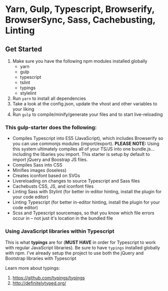 # Yarn, Gulp, Typescript, Browserify, BrowserSync, Sass, Cachebusting, Linting

## Get Started
1. Make sure you have the following npm modules installed globally
	* yarn
	* gulp
	* typescript
	* tslint
	* typings
	* stylelint
2. Run `yarn` to install all dependencies
3. Take a look at the config.json, update the vhost and other variables to your liking
4. Run `gulp` to compile/minify/generate your files and to start live-reloading

### This gulp-starter does the following:
* Compiles Typescript into ES5 (JavaScript), which includes Browserify so you can use commonjs modules (import/export). **PLEASE NOTE:** Using this system ultimately compiles all of your TS/JS into one bundle.js... including the libaries you import. This starter is setup by default to import jQuery and Boostrap JS files.
* Compiles Sass into CSS
* Minifies images (loseless)
* Creates iconfont based on SVGs
* Livereloading on changes to source Typescript and Sass files
* Cachebusts CSS, JS, and iconfont files
* Linting Sass with Stylint (for better in-editor hinting, install the plugin for your code editor)
* Linting Typescript (for better in-editor hinting, install the plugin for your code editor)
* Scss and Typescript sourcemaps, so that you know which file errors occur in – not just it's location in the bundled file

### Using JavaScript libraries within Typescript
This is what **typings** are for (**MUST HAVE** in order for Typescript to work with regular JavaScript libraries). Be sure to have `typings` installed globally with npm. I've already setup the project to use both the jQuery and Bootstrap libraries with Typescript

Learn more about typings: 
1. https://github.com/typings/typings
2. http://definitelytyped.org/


